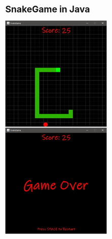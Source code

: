 # SnakeGame in Java

<p>
  <a href="#">
    <img alt="Game" src="./images/game.jpg" width="320px" />
  </a>

  <a href="#">
    <img alt="Game" src="./images/game-over.jpg" width="320px" />
  </a>
</p>
